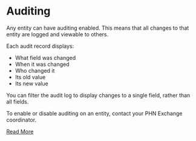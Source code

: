 # Auditing

Any entity can have auditing enabled. This means that all changes to that entity are logged and viewable to others. 

Each audit record displays:

- What field was changed
- When it was changed
- Who changed it
- Its old value
- Its new value

You can filter the audit log to display changes to a single field, rather than all fields.

To enable or disable auditing on an entity, contact your PHN Exchange coordinator.

[Read More](https://crmbook.powerobjects.com/basics/data-management-in-microsoft-dynamics-crm/auditing-in-microsoft-dynamics-crm/)
